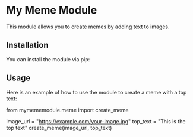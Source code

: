 # My Meme Module

This module allows you to create memes by adding text to images.

## Installation

You can install the module via pip:


## Usage

Here is an example of how to use the module to create a meme with a top text:


from mymememodule.meme import create_meme

image_url = "https://example.com/your-image.jpg"
top_text = "This is the top text"
create_meme(image_url, top_text)
